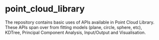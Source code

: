 # point_cloud_library

The repository contains basic uses of APIs available in Point Cloud Library.
These APIs span over from fitting models (plane, circle, sphere, etc), KDTree, Principal Component Analysis, Input/Output and Visualisation.
